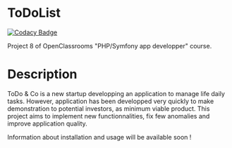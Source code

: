 # ToDoList

[![Codacy Badge](https://api.codacy.com/project/badge/Grade/42d0bc72d9c249f689a3b96e8d1a05c4)](https://app.codacy.com/gh/CharlotteSaury/ToDoList?utm_source=github.com&utm_medium=referral&utm_content=CharlotteSaury/ToDoList&utm_campaign=Badge_Grade)

Project 8 of OpenClassrooms "PHP/Symfony app developper" course.

# Description

ToDo & Co is a new startup developping an application to manage life daily tasks. However, application has been developped very quickly to make demonstration to potential investors, as minimum viable product.
This project aims to implement new functionnalities, fix few anomalies and improve application quality.

Information about installation and usage will be available soon !